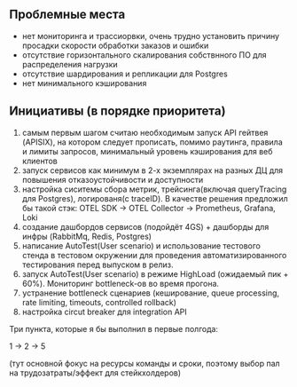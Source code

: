 ## Проблемные места

- нет мониторинга и трассиорвки, очень трудно установить причину просадки скорости обработки заказов и ошибки
- отсутствие горизонтального скалирования собствнного ПО для распределения нагрузки
- отсутствие шардирования и репликации для Postgres
- нет минимального кэширования

## Инициативы (в порядке приоритета)

1. самым первым шагом считаю необходимым запуск API гейтвея (APISIX), на котором следует прописать, помимо раутинга,
    правила и лимиты запросов, минимальный уровень кэширования для веб клиентов
2. запуск сервисов как минимум в 2-х экземплярах на разных ДЦ для повышения отказоустойчивости и доступности
3. настройка сиситемы сбора метрик, трейсинга(включая queryTracing для Postgres), логированя(с traceID). В качестве решения предложил бы такой стэк:
    OTEL SDK -> OTEL Collector -> Prometheus, Grafana, Loki
4. создание дашбордов сервисов (подойдёт 4GS) + дашборды для инфры (RabbitMq, Redis, Postgres)
5. написание AutoTest(User scenario) и использование тестового стенда в тестовом окружении для проведения автоматизированного тестирования перед выпуском в релиз.
6. запуск AutoTest(User scenario) в режиме HighLoad (ожидаемый пик + 60%). Мониторинг bottleneck-ов во время прогона.
7. устранение bottleneck сценариев (кеширование, queue processing, rate limiting, timeouts, controlled rollback)
8. настройка circut breaker для integration API

Три пункта, которые я бы выполнил в первые полгода:

1 -> 2 -> 5

(тут основной фокус на ресурсы команды и сроки, поэтому выбор пал на трудозатраты/эффект для стейкхолдеров)
